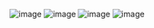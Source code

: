 ![image](https://github.com/TaehanLee07/SQL/assets/121335699/9dea11b7-042d-42eb-aaa9-65fa7384c3e3)
![image](https://github.com/TaehanLee07/SQL/assets/121335699/677184b6-435f-44e1-9e5f-19112faf655f)
![image](https://github.com/TaehanLee07/SQL/assets/121335699/853d22f9-f4f1-4813-b585-b90f42e7093d)
![image](https://github.com/TaehanLee07/SQL/assets/121335699/5ac2f893-8142-49be-b385-a3169b173dfe)
